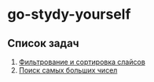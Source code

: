 # go-stydy-yourself

## Список задач
1. [Фильтрование и сортировка слайсов](/01-filter-and-sort.md) 
2. [Поиск самых больших чисел](/02-biggest-numbers.md)
